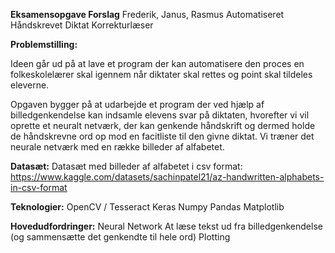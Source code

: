 **Eksamensopgave Forslag**
Frederik, Janus, Rasmus
Automatiseret Håndskrevet Diktat Korrekturlæser

**Problemstilling:**

Ideen går ud på at lave et program der kan automatisere den proces en folkeskolelærer skal igennem når diktater skal rettes og point skal tildeles eleverne.

Opgaven bygger på at udarbejde et program der ved hjælp af billedgenkendelse kan indsamle elevens svar på diktaten, hvorefter vi vil oprette et neuralt netværk, der kan genkende håndskrift og dermed holde de håndskrevne ord op mod en facitliste til den givne diktat. Vi træner det neurale netværk med en række billeder af alfabetet. 

**Datasæt:**
Datasæt med billeder af alfabetet i csv format:
https://www.kaggle.com/datasets/sachinpatel21/az-handwritten-alphabets-in-csv-format


**Teknologier:**
OpenCV / Tesseract
Keras
Numpy
Pandas
Matplotlib

**Hovedudfordringer:**
Neural Network
At læse tekst ud fra billedgenkendelse (og sammensætte det genkendte til hele ord)
Plotting



